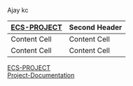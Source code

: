 Ajay kc

| [ECS-PROJECT](https://github.com/Devops-seasia/Daily-Status/tree/main/Ajay/ECS-FARGATE-Project)  | Second Header |
| ------------- | ------------- |
| Content Cell  | Content Cell  |
| Content Cell  | Content Cell  |
[ECS-PROJECT](https://github.com/Devops-seasia/Daily-Status/tree/main/Ajay/ECS-FARGATE-Project)   
       [Project-Documentation](https://github.com/Devops-seasia/Daily-Status/blob/main/Ajay/ECS-FARGATE-Project/Documentation.docx)
